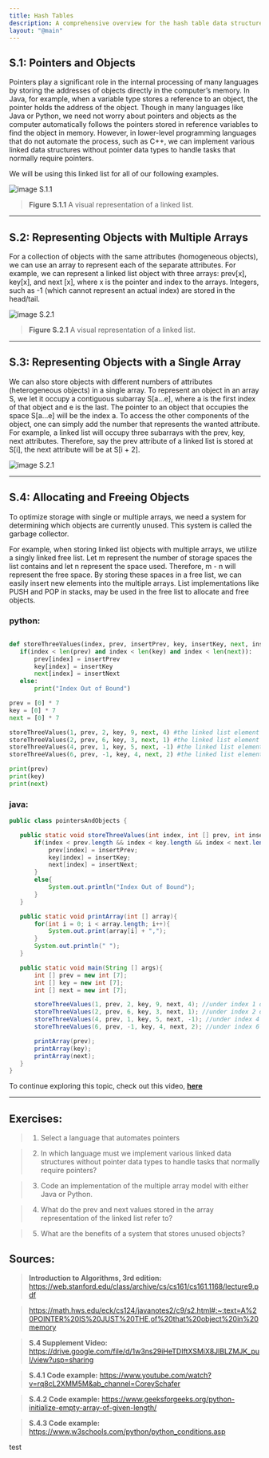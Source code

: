```yaml
---
title: Hash Tables
description: A comprehensive overview for the hash table data structure
layout: "@main"
---
```


## **S.1: Pointers and Objects**

Pointers play a significant role in the internal processing of many languages by storing the addresses of objects directly in the computer’s memory. In Java, for example, when a variable type stores a reference to an object, the pointer holds the address of the object. Though in many languages like Java or Python, we need not worry about pointers and objects as the computer automatically follows the pointers stored in reference variables to find the object in memory. However, in lower-level programming languages that do not automate the process, such as C++, we can implement various linked data structures without pointer data types to handle tasks that normally require pointers.

We will be using this linked list for all of our following examples.

![image S.1.1](https://i.ibb.co/7v1HHMZ/temp-14.png)

> **Figure S.1.1** A visual representation of a linked list.

---

## **S.2: Representing Objects with Multiple Arrays**

For a collection of objects with the same attributes (homogeneous objects), we can use an array to represent each of the separate attributes. For example, we can represent a linked list object with three arrays: prev[x], key[x], and next [x], where x is the pointer and index to the arrays. Integers, such as -1 (which cannot represent an actual index) are stored in the head/tail.

![image S.2.1](https://i.ibb.co/Jxtd3Yz/temp-15.png)

> **Figure S.2.1** A visual representation of a linked list.

---

## **S.3: Representing Objects with a Single Array**

We can also store objects with different numbers of attributes (heterogeneous objects) in a single array. To represent an object in an array S, we let it occupy a contiguous subarray S[a…e], where a is the first index of that object and e is the last. The pointer to an object that occupies the space S[a…e] will be the index a. To access the other components of the object, one can simply add the number that represents the wanted attribute. For example, a linked list will occupy three subarrays with the prev, key, next attributes. Therefore, say the prev attribute of a linked list is stored at S[i], the next attribute will be at S[i + 2].

![image S.2.1](https://i.ibb.co/02RRpTX/table-2.png)

---

## **S.4: Allocating and Freeing Objects**

To optimize storage with single or multiple arrays, we need a system for determining which objects are currently unused. This system is called the garbage collector.

For example, when storing linked list objects with multiple arrays, we utilize a singly linked free list. Let m represent the number of storage spaces the list contains and let n represent the space used. Therefore, m - n will represent the free space. By storing these spaces in a free list, we can easily insert new elements into the multiple arrays. List implementations like PUSH and POP in stacks, may be used in the free list to allocate and free objects.

### python:

```py

def storeThreeValues(index, prev, insertPrev, key, insertKey, next, insertNext):
   if(index < len(prev) and index < len(key) and index < len(next)):
       prev[index] = insertPrev
       key[index] = insertKey
       next[index] = insertNext
   else:
       print("Index Out of Bound")

prev = [0] * 7
key = [0] * 7
next = [0] * 7

storeThreeValues(1, prev, 2, key, 9, next, 4) #the linked list element stored under index 1 of the multiple array model
storeThreeValues(2, prev, 6, key, 3, next, 1) #the linked list element stored under index 2 of the multiple array model
storeThreeValues(4, prev, 1, key, 5, next, -1) #the linked list element stored under index 4 of the multiple array model , using -1 to denote null
storeThreeValues(6, prev, -1, key, 4, next, 2) #the linked list element stored under index 6 of the multiple array model , using -1 to denote null

print(prev)
print(key)
print(next)
```

### java:

```java
public class pointersAndObjects {

   public static void storeThreeValues(int index, int [] prev, int insertPrev, int [] key, int insertKey, int [] next, int insertNext){
       if(index < prev.length && index < key.length && index < next.length){
           prev[index] = insertPrev;
           key[index] = insertKey;
           next[index] = insertNext;
       }
       else{
           System.out.println("Index Out of Bound");
       }
   }

   public static void printArray(int [] array){
       for(int i = 0; i < array.length; i++){
           System.out.print(array[i] + ",");
       }
       System.out.println(" ");
   }

   public static void main(String [] args){
       int [] prev = new int [7];
       int [] key = new int [7];
       int [] next = new int [7];

       storeThreeValues(1, prev, 2, key, 9, next, 4); //under index 1 of the multiple array model
       storeThreeValues(2, prev, 6, key, 3, next, 1); //under index 2 of the multiple array model
       storeThreeValues(4, prev, 1, key, 5, next, -1); //under index 4 of the multiple array model, using -1 to denote null
       storeThreeValues(6, prev, -1, key, 4, next, 2); //under index 6 of the multiple array model, using -1 to denote null

       printArray(prev);
       printArray(key);
       printArray(next);
   }
}
```

To continue exploring this topic, check out this video, **[here](https://drive.google.com/file/d/1w3ns29iHeTDIftXSMiX8JlBLZMJK_puI/view?usp=sharing)**

---

## **Exercises:**

> 1. Select a language that automates pointers

> 2. In which language must we implement various linked data structures without pointer data types to handle tasks that normally require pointers?

> 3. Code an implementation of the multiple array model with either Java or Python.

> 4. What do the prev and next values stored in the array representation of the linked list refer to?

> 5. What are the benefits of a system that stores unused objects?

## **Sources:**

> **Introduction to Algorithms, 3rd edition:** https://web.stanford.edu/class/archive/cs/cs161/cs161.1168/lecture9.pdf

> https://math.hws.edu/eck/cs124/javanotes2/c9/s2.html#:~:text=A%20POINTER%20IS%20JUST%20THE,of%20that%20object%20in%20memory

> **S.4 Supplement Video:** https://drive.google.com/file/d/1w3ns29iHeTDIftXSMiX8JlBLZMJK_puI/view?usp=sharing

> **S.4.1 Code example:** https://www.youtube.com/watch?v=rq8cL2XMM5M&ab_channel=CoreySchafer

> **S.4.2 Code example:** https://www.geeksforgeeks.org/python-initialize-empty-array-of-given-length/

> **S.4.3 Code example:** https://www.w3schools.com/python/python_conditions.asp

test
